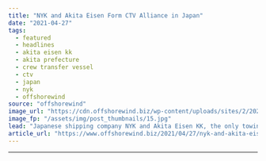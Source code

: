 ```yaml
---
title: "NYK and Akita Eisen Form CTV Alliance in Japan"
date: "2021-04-27"
tags: 
  - featured
  - headlines
  - akita eisen kk
  - akita prefecture
  - crew transfer vessel
  - ctv
  - japan
  - nyk
  - offshorewind
source: "offshorewind"
image_url: "https://cdn.offshorewind.biz/wp-content/uploads/sites/2/2021/04/27095002/NYK-and-Akita-Eisen-Form-CTV-Alliance.jpg"
image_fp: "/assets/img/post_thumbnails/15.jpg"
lead: "Japanese shipping company NYK and Akita Eisen KK, the only towing company in Akita"
article_url: "https://www.offshorewind.biz/2021/04/27/nyk-and-akita-eisen-form-ctv-alliance-in-japan/"
---
```


---
